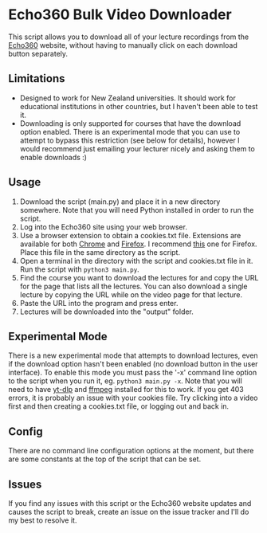 # Echo360 Bulk Video Downloader

This script allows you to download all of your lecture recordings from the
[Echo360](https://echo360.com/) website, without having to manually click on
each download button separately.

## Limitations

- Designed to work for New Zealand universities. It should work for educational
  institutions in other countries, but I haven't been able to test it.
- Downloading is only supported for courses that have the download option
  enabled. There is an experimental mode that you can use to attempt to bypass
  this restriction (see below for details), however I would recommend just
  emailing your lecturer nicely and asking them to enable downloads :)

## Usage

1. Download the script (main.py) and place it in a new directory somewhere.
Note that you will need Python installed in order to run the script.
2. Log into the Echo360 site using your web browser.
3. Use a browser extension to obtain a cookies.txt file. Extensions are
available for both
[Chrome](https://chrome.google.com/webstore/search/cookies.txt) and
[Firefox](https://addons.mozilla.org/en-US/firefox/search/?q=cookies.txt). I
recommend [this](https://addons.mozilla.org/en-US/firefox/addon/cookies-txt/)
one for Firefox. Place this file in the same directory as the script.
4. Open a terminal in the directory with the script and cookies.txt file in it.
Run the script with `python3 main.py`.
5. Find the course you want to download the lectures for and copy the URL for
the page that lists all the lectures. You can also download a single lecture by
copying the URL while on the video page for that lecture.
6. Paste the URL into the program and press enter.
7. Lectures will be downloaded into the "output" folder.

## Experimental Mode

There is a new experimental mode that attempts to download lectures, even if
the download option hasn't been enabled (no download button in the user
interface). To enable this mode you must pass the '-x' command line option to
the script when you run it, eg. `python3 main.py -x`. Note that you will need
to have [yt-dlp](https://github.com/yt-dlp/yt-dlp) and
[ffmpeg](https://ffmpeg.org/) installed for this to work. If you get 403
errors, it is probably an issue with your cookies file. Try clicking into a
video first and then creating a cookies.txt file, or logging out and back in.

## Config

There are no command line configuration options at the moment, but there are
some constants at the top of the script that can be set.

## Issues

If you find any issues with this script or the Echo360 website updates and
causes the script to break, create an issue on the issue tracker and I'll do my
best to resolve it.
